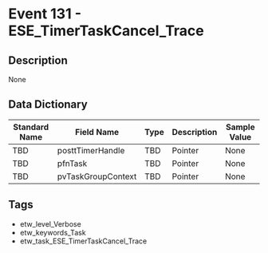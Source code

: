 # Event 131 - ESE_TimerTaskCancel_Trace

## Description
None

## Data Dictionary
|Standard Name|Field Name|Type|Description|Sample Value|
|---|---|---|---|---|
|TBD|posttTimerHandle|TBD|Pointer|None|None|
|TBD|pfnTask|TBD|Pointer|None|None|
|TBD|pvTaskGroupContext|TBD|Pointer|None|None|

## Tags
* etw_level_Verbose
* etw_keywords_Task
* etw_task_ESE_TimerTaskCancel_Trace